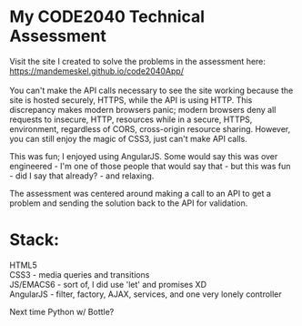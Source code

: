 # My CODE2040 Technical Assessment
Visit the site I created to solve the problems in the assessment here: https://mandemeskel.github.io/code2040App/  <br/>
<br/>
You can't make the API calls necessary to see the site working because the site is hosted securely, HTTPS, while the API is using HTTP. This discrepancy makes modern browsers panic; modern browsers deny all requests to insecure, HTTP, resources while in a secure, HTTPS, environment, regardless of CORS, cross-origin resource sharing. However, you can still enjoy the magic of CSS3, just can't make API calls.

This was fun; I enjoyed using AngularJS.
Some would say this was over engineered - I'm one of those people that would say that - but this was fun - did I say that already? - and relaxing.

The assessment was centered around making a call to an API to get a problem and sending the solution back to the API for validation.



# Stack: <br/>
HTML5 <br/>
CSS3 - media queries and transitions <br/>
JS/EMACS6 - sort of, I did use 'let' and promises XD <br/>
AngularJS - filter, factory, AJAX, services, and one very lonely controller <br/> 


Next time Python w/ Bottle?
